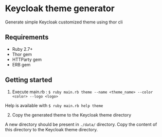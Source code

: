# Keycloak theme generator

Generate simple Keycloak customized theme using thor cli

## Requirements
* Ruby 2.7+
* Thor gem
* HTTParty gem
* ERB gem

## Getting started

1. Execute main.rb : `$ ruby main.rb theme --name <theme_name> --color <color> --logo <logo>`

Help is available with `$ ruby main.rb help theme`

2. Copy the generated theme to the Keycloak theme directory

A new directory should be present in `./data/` directory. Copy the content of this directory to the Keycloak theme directory.